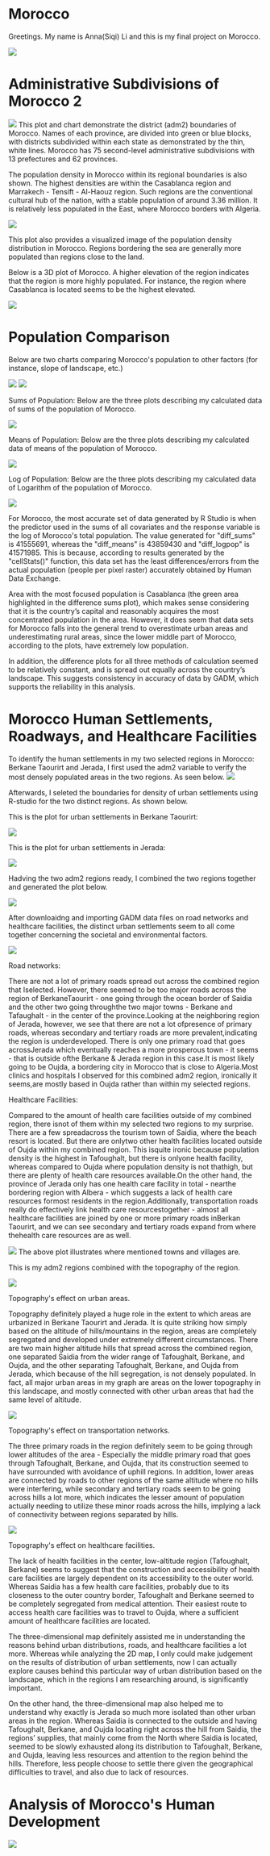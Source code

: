 # Morocco

Greetings. My name is Anna(Siqi) Li and this is my final project on Morocco. 

![](moroccoflag.jpg)

# Administrative Subdivisions of Morocco 2
![](Morocco.png)
This plot and chart demonstrate the district (adm2) boundaries of Morocco. Names of each province, are divided into green or blue blocks, with districts subdivided within each state as demonstrated by the thin, white lines. Morocco has 75 second-level administrative subdivisions with 13 prefectures and 62 provinces. 

The population density in Morocco within its regional boundaries is also shown. The highest densities are within the Casablanca region and Marrakech - Tensift - Al-Haouz region. Such regions are the conventional cultural hub of the nation, with a stable population of around 3.36 million. It is relatively less populated in the East, where Morocco borders with Algeria. 

![](mor_pop19.png)

This plot also provides a visualized image of the population density distribution in Morocco. Regions bordering the sea are generally more populated than regions close to the land. 

Below is a 3D plot of Morocco. A higher elevation of the region indicates that the region is more highly populated. For instance, the region where Casablanca is located seems to be the highest elevated.

![](Mor_spatial.gif)

# Population Comparison

Below are two charts comparing Morocco's population to other factors (for instance, slope of landscape, etc.)

![](pop19resid.png)
![](pop19resid.png)

Sums of Population: 
Below are the three plots describing my calculated data of sums of the population of Morocco.

![](popsums.png)

Means of Population: 
Below are the three plots describing my calculated data of means of the population of Morocco.

![](popsums2.png)

Log of Population: 
Below are the three plots describing my calculated data of Logarithm of the population of Morocco.

![](poplog.png)

For Morocco, the most accurate set of data generated by R Studio is when the predictor used in the sums of all covariates and the response variable is the log of Morocco's total population. The value generated for "diff_sums" is 41555691, whereas the "diff_means" is 43859430 and "diff_logpop" is 41571985. This is because, according to results generated by the "cellStats()" function, this data set has the least differences/errors from the actual population (people per pixel raster) accurately obtained by Human Data Exchange.

Area with the most focused population is Casablanca (the green area highlighted in the difference sums plot), which makes sense considering that it is the country’s capital and reasonably acquires the most concentrated population in the area. However, it does seem that data sets for Morocco falls into the general trend to overestimate urban areas and underestimating rural areas, since the lower middle part of Morocco, according to the plots, have extremely low population. 

In addition, the difference plots for all three methods of calculation seemed to be relatively constant, and is spread out equally across the country’s landscape. This suggests consistency in accuracy of data by GADM, which supports the reliability in this analysis.

# Morocco Human Settlements, Roadways, and Healthcare Facilities

To identify the human settlements in my two selected regions in Morocco: Berkane Taourirt and Jerada, I first used the adm2 variable to verify the most densely populated areas in the two regions. As seen below.
![](subpolys_filtered.png)

Afterwards, I seleted the boundaries for density of urban settlements using R-studio for the two distinct regions. As shown below. 

This is the plot for urban settlements in Berkane Taourirt:

![](urban_btbt.png)

This is the plot for urban settlements in Jerada:

![](urban_jerada.png)

Hadving the two adm2 regions ready, I combined the two regions together and generated the plot below.

![](urban.png)

After downloaidng and importing GADM data files on road networks and healthcare facilities, the distinct urban settlements seem to all come together concerning the societal and environmental factors. 

![](roads&health.png)

Road networks: 

There are not a lot of primary roads spread out across the combined region that Iselected. However, there seemed to be too major roads across the region of BerkaneTaourirt - one going through the ocean border of Saidia and the other two going throughthe two major towns - Berkane and Tafaughalt - in the center of the province.Looking at the neighboring region of Jerada, however, we see that there are not a lot ofpresence of primary roads, whereas secondary and tertiary roads are more prevalent,indicating the region is underdeveloped. There is only one primary road that goes acrossJerada which eventually reaches a more prosperous town - it seems - that is outside ofthe Berkane & Jerada region in this case.It is most likely going to be Oujda, a bordering city in Morocco that is close to Algeria.Most clinics and hospitals I observed for this combined adm2 region, ironically it seems,are mostly based in Oujda rather than within my selected regions. 

Healthcare Facilities: 

Compared to the amount of health care facilities outside of my combined region, there isnot of them within my selected two regions to my surprise. There are a few spreadacross the tourism town of Saidia, where the beach resort is located. But there are onlytwo other health facilities located outside of Oujda within my combined region. This isquite ironic because population density is the highest in Tafoughalt, but there is onlyone health facility, whereas compared to Oujda where population density is not thathigh, but there are plenty of health care resources available.On the other hand, the province of Jerada only has one health care facility in total - nearthe bordering region with Albera - which suggests a lack of health care resources formost residents in the region.Additionally, transportation roads really do effectively link health care resourcestogether - almost all healthcare facilities are joined by one or more primary roads inBerkan Taourirt, and we can see secondary and tertiary roads expand from where thehealth care resources are as well. 

![](urban_names.png)
The above plot illustrates where mentioned towns and villages are. 

This is my adm2 regions combined with the topography of the region.

![](Project4.jpg)

Topography's effect on urban areas.

Topography definitely played a huge role in the extent to which areas are urbanized in Berkane Taourirt and Jerada. It is quite striking how simply based on the altitude of hills/mountains in the region, areas are completely segregated and developed under extremely different circumstances. There are two main higher altitude hills that spread across the combined region, one separated Saidia from the wider range of Tafoughalt, Berkane, and Oujda, and the other separating Tafoughalt, Berkane, and Oujda from Jerada, which because of the hill segregation, is not densely populated. In fact, all major urban areas in my graph are areas on the lower topography in this landscape, and mostly connected with other urban areas that had the same level of altitude. 

![](project4.png)

Topography's effect on transportation networks. 

The three primary roads in the region definitely seem to be going through lower altitudes of the area - Especially the middle primary road that goes through Tafoughalt, Berkane, and Oujda, that its construction seemed to have surrounded with avoidance of uphill regions. In addition, lower areas are connected by roads to other regions of the same altitude where no hills were interfering, while secondary and tertiary roads seem to be going across hills a lot more, which indicates the lesser amount of population actually needing to utilize these minor roads across the hills, implying a lack of connectivity between regions separated by hills. 

![](combined.png)

Topography's effect on healthcare facilities.

The lack of health facilities in the center, low-altitude region (Tafoughalt, Berkane) seems to suggest that the construction and accessibility of health care facilities are largely dependent on its accessibility to the outer world. Whereas Saidia has a few health care facilities, probably due to its closeness to the outer country border, Tafoughalt and Berkane seemed to be completely segregated from medical attention. Their easiest route to access health care facilities was to travel to Oujda, where a sufficient amount of healthcare facilities are located. 

The three-dimensional map definitely assisted me in understanding the reasons behind urban distributions, roads, and healthcare facilities a lot more. Whereas while analyzing the 2D map, I only could make judgement on the results of distribution of urban settlements, now I can actually explore causes behind this particular way of urban distribution based on the landscape, which in the regions I am researching around, is significantly important. 


On the other hand, the three-dimensional map also helped me to understand why exactly is Jerada so much more isolated than other urban areas in the region. Whereas Saidia is connected to the outside and having Tafoughalt, Berkane, and Oujda locating right across the hill from Saidia, the regions’ supplies, that mainly come from the North where Saidia is located, seemed to be slowly exhausted along its distribution to Tafoughalt, Berkane, and Oujda, leaving less resources and attention to the region behind the hills. Therefore, less people choose to settle there given the geographical difficulties to travel, and also due to lack of resources. 

# Analysis of Morocco's Human Development

![](background.png)
